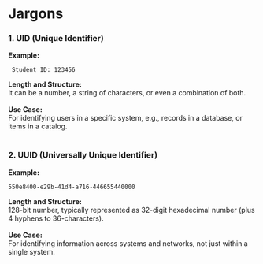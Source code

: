 # Jargons
### 1. UID (Unique Identifier)  
   **Example:** 
   ```
    Student ID: 123456
   ```  
   **Length and Structure:**  
   It can be a number, a string of characters, or even a combination of both.  
   <br>
   **Use Case:**  
   For identifying users in a specific system, e.g., records in a database, or items in a catalog.  
   <br>
### 2. UUID (Universally Unique Identifier)  
   **Example:**  
   ```
   550e8400-e29b-41d4-a716-446655440000
   ```
   **Length and Structure:**  
   128-bit number, typically represented as 32-digit hexadecimal number (plus 4 hyphens to 36-characters).  
   <br>
   **Use Case:**  
   For identifying information across systems and networks, not just within a single system.
